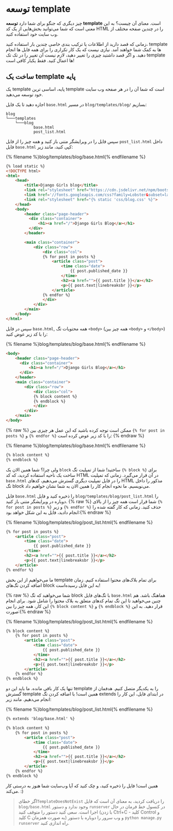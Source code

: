 # توسعه template

چیز دیگری که جنگو برای شما دارد **توسعه template** است. معنای آن چیست؟ به این معنی است که شما می‌توانید بخش‌هایی از یک کد HTML را در چندین صفحه مختلف از وب سایت خود استفاده کنید.

زمانی که قصد دارید از اطلاعات یا ترکیب بندی خاصی چندین بار استفاده کنید، template ها به کمک شما خواهند آمد. نیازی نیست که یک کار تکراری را برای همه فایل ها انجام دهید. و اگر قصد داشتید چیزی را تغییر دهید، لازم نیست آن تغییر را در تک تک template ها اعمال کنید. فقط یکبار کافی است!

## ساخت یک template پایه

یک template پایه، اساسی ترین template است که شما آن را در هر صفحه وب سایت خود توسعه می‌دهید.

اجازه دهید تا یک فایل `base.html` در مسیر `blog/templates/blog/` بسازیم:

    blog
    └───templates
        └───blog
                base.html
                post_list.html
    

سپس فایل را در ویرایشگر متنی باز کنید و همه چیز را از فایل `post_list.html` داخل فایل `base.html` کپی کنید، مانند زیر:

{% filename %}blog/templates/blog/base.html{% endfilename %}

```html
{% load static %}
<!DOCTYPE html>
<html>
    <head>
        <title>Django Girls blog</title>
        <link rel="stylesheet" href="https://cdn.jsdelivr.net/npm/bootstrap@4.5.3/dist/css/bootstrap.min.css" integrity="sha384-TX8t27EcRE3e/ihU7zmQxVncDAy5uIKz4rEkgIXeMed4M0jlfIDPvg6uqKI2xXr2" crossorigin="anonymous">
        <link href='//fonts.googleapis.com/css?family=Lobster&subset=latin,latin-ext' rel='stylesheet' type='text/css'>
        <link rel="stylesheet" href="{% static 'css/blog.css' %}">
    </head>
    <body>
        <header class="page-header">
          <div class="container">
              <h1><a href="/">Django Girls Blog</a></h1>
          </div>
        </header>

        <main class="container">
            <div class="row">
                <div class="col">
                {% for post in posts %}
                    <article class="post">
                        <time class="date">
                            {{ post.published_date }}
                        </time>
                        <h2><a href="">{{ post.title }}</a></h2>
                        <p>{{ post.text|linebreaksbr }}</p>
                    </article>
                {% endfor %}
                </div>
            </div>
        </main>
    </body>
</html>
```

سپس در فایل `base.html`, همه محتویات تگ `<body>` (همه چیز بین `<body>` و `</body>`) را با کد زیر عوض کنید:

{% filename %}blog/templates/blog/base.html{% endfilename %}

```html
<body>
    <header class="page-header">
      <div class="container">
          <h1><a href="/">Django Girls Blog</a></h1>
      </div>
    </header>
    <main class="container">
        <div class="row">
            <div class="col">
            {% block content %}
            {% endblock %}
            </div>
        </div>
    </main>
</body>
```

{% raw %} ممکن است توجه کرده باشید که این عمل هر چیزی بین `{% for post in posts %}` و `{% endfor %}` را با کد زیر عوض کرده است: {% endraw %}

{% filename %}blog/templates/blog/base.html{% endfilename %}

```html
{% block content %}
{% endblock %}
```

ولی چرا؟ شما همین الان یک `block` ساختید! شما از تمپلیت تگ `{% block %}` برای ساخت یک ناحیه استفاده کردید، که کد HTML در آن قرار می‌گیرد. زمانی که تمپلیت `base.html` را در فایل تمپلیت دیگری گسترش می‌دهیم، کدهای HTML مذکور را داخل تگ block می‌نویسیم. ما نحوه انجام کار را همین الان به شما نشان خواهیم داد.

فایل `base.html` را ذخیره کنید و فایل `blog/templates/blog/post_list.html` را دوباره در ویرایشگر متنی باز کنید. {% raw %} شما قرار است همه چیز را از بالای `{% for post in posts %}` و زیر `{% endfor %}` حذف کنید. زمانی که کار گفته شده را انجام دادید، فایل به این شکل خواهد بود:{% endraw %}

{% filename %}blog/templates/blog/post_list.html{% endfilename %}

```html
{% for post in posts %}
    <article class="post">
        <time class="date">
            {{ post.published_date }}
        </time>
        <h2><a href="">{{ post.title }}</a></h2>
        <p>{{ post.text|linebreaksbr }}</p>
    </article>
{% endfor %}
```

ما می‌خواهیم از این بخش template برای تمام بلاک‌های محتوا استفاده کنیم. زمان اضافه کردن تگ‌های block به این فایل رسیده‌است!

{% raw %} شما می‌خواهید که تگ block با تگ‌های فایل `base.html` هماهنگ باشد. هم چنین می‌خواهید تا این تگ تمام کدهای متعلق به بلاک محتوا را شامل شود. برای انجام این کار، همه چیز را بین `{% block content %}` و `{% endblock %}` قرار دهید. به این صورت:{% endraw %}

{% filename %}blog/templates/blog/post_list.html{% endfilename %}

```html
{% block content %}
    {% for post in posts %}
        <article class="post">
            <time class="date">
                {{ post.published_date }}
            </time>
            <h2><a href="">{{ post.title }}</a></h2>
            <p>{{ post.text|linebreaksbr }}</p>
        </article>
    {% endfor %}
{% endblock %}
```

تنها یک کار باقی مانده. ما باید این دو template را به یکدیگر متصل کنیم. هدفمان از گسترش template همین است! با اضافه کردن تگ extends در ابتدای فایل، این کار را انجام می‌دهیم. مانند زیر:

{% filename %}blog/templates/blog/post_list.html{% endfilename %}

```html
{% extends 'blog/base.html' %}

{% block content %}
    {% for post in posts %}
        <article class="post">
            <time class="date">
                {{ post.published_date }}
            </time>
            <h2><a href="">{{ post.title }}</a></h2>
            <p>{{ post.text|linebreaksbr }}</p>
        </article>
    {% endfor %}
{% endblock %}
```

همین است! فایل را ذخیره کنید، و چک کنید که آیا وب‌سایت شما هنوز به درستی کار می‌کند. :)

> اگر خطای`TemplateDoesNotExist` را دریافت کردید، به معنای آن است که فایل `blog/base.html` وجود ندارد و دستور `runserver` در کنسول خط فرمان در حال اجرا است. سعی کنید دستور را متوقف کنید (با زدن Ctrl+C - کلید Control و کلید C به صورت همزمان) و وب سرور را دوباره با دستور `python manage.py runserver` راه اندازی کنید.